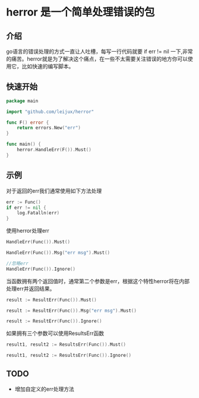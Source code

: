 # herror 是一个简单处理错误的包
## 介绍
go语言的错误处理的方式一直让人吐槽，每写一行代码就要 if err != nil 一下,非常的痛苦。herror就是为了解决这个痛点，在一些不太需要关注错误的地方你可以使用它，比如快速的编写脚本。
## 快速开始
```go
package main

import "github.com/leijux/herror"

func F() error {
    return errors.New("err")
}

func main() {
    herror.HandleErr(F()).Must()
}
```
## 示例
对于返回的err我们通常使用如下方法处理
```go
err := Func()
if err != nil {
    log.Fatalln(err)
}
```
使用herror处理err
```go
HandleErr(Func()).Must()

HandleErr(Func()).Msg("err msg").Must()

//忽略err
HandleErr(Func()).Ignore()
```
当函数拥有两个返回值时，通常第二个参数是err，根据这个特性herror将在内部处理err并返回结果。
```go
result := ResultErr(Func()).Must()

result := ResultErr(Func()).Msg("err msg").Must()

result := ResultErr(Func()).Ignore()
```
如果拥有三个参数可以使用ResultsErr函数
```go
result1, result2 := ResultsErr(Func()).Must()

result1, result2 := ResultsErr(Func()).Ignore()
```
## TODO
- 增加自定义的err处理方法